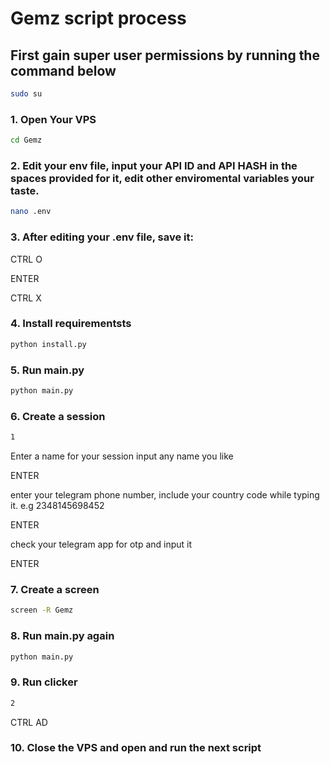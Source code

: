 # Gemz script process
## First gain  super user permissions by running the command below
```sh
sudo su
```
### 1. Open Your VPS
```sh
cd Gemz
```
### 2. Edit your env file, input your API ID and API HASH in the spaces provided for it, edit other enviromental variables your taste.
```sh
nano .env
```
### 3. After editing your .env file, save it:
CTRL O

ENTER 

CTRL X
### 4. Install requirementsts
```sh
python install.py
```
### 5. Run main.py
```sh
python main.py
```
### 6. Create a session
```sh
1
```
Enter a name for your session input any name you like

ENTER

enter your telegram phone number, include your country code while typing it. e.g 2348145698452

ENTER

check your telegram app for otp and input it

ENTER
### 7. Create a screen
```sh
screen -R Gemz
```
### 8. Run main.py again
```sh
python main.py
```
### 9. Run clicker
```sh
2
```
CTRL AD
### 10. Close the VPS and open and run the next script
